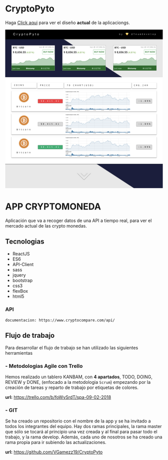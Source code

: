 # CryptoPyto
Haga [Click aqui](http://creepy-shop.surge.sh/) para ver el diseño **actual** de la aplicaciongs.

![Imagen](https://github.com/VGamezz19/CryptoPyto/blob/vicBranch/design/mockUp.png)

# APP CRYPTOMONEDA
Aplicación que va a recoger datos de una API a tiempo real, para ver el mercado actual de las crypto monedas.
## Tecnologias
   - ReactJS
   - ES6
   - API-Client
   - sass
   - jquery
   - bootstrap
   - css3
   - flexBox
   - html5

### API 
    documentacion: https://www.cryptocompare.com/api/

## Flujo de trabajo 
Para desarrollar el flujo de trabajo se han utilizado las siguientes herramientas
   


### - Metodologias Agile con Trello
Hemos realizado un tablero KANBAM, con **4 apartados**, TODO, DOING, REVIEW y DONE, (enfocado a la metodologia `Scrum`) empezando por la creación de tareas y reparto de trabajo
por etiquetas de colores.

 **url:** https://trello.com/b/foWvSrdT/spa-09-02-2018



### - GIT
Se ha creado un repositorio con el nombre de la app y se ha invitado a todos los integrantes del equipo. Hay dos ramas principales,
la rama master que sólo se tocará al principio una vez creada y al final para pasar todo el trabajo, y la rama develop.
Además, cada uno de nosotros se ha creado una rama propia para ir subiendo las actualizaciones.


 **url:** https://github.com/VGamezz19/CryptoPyto

